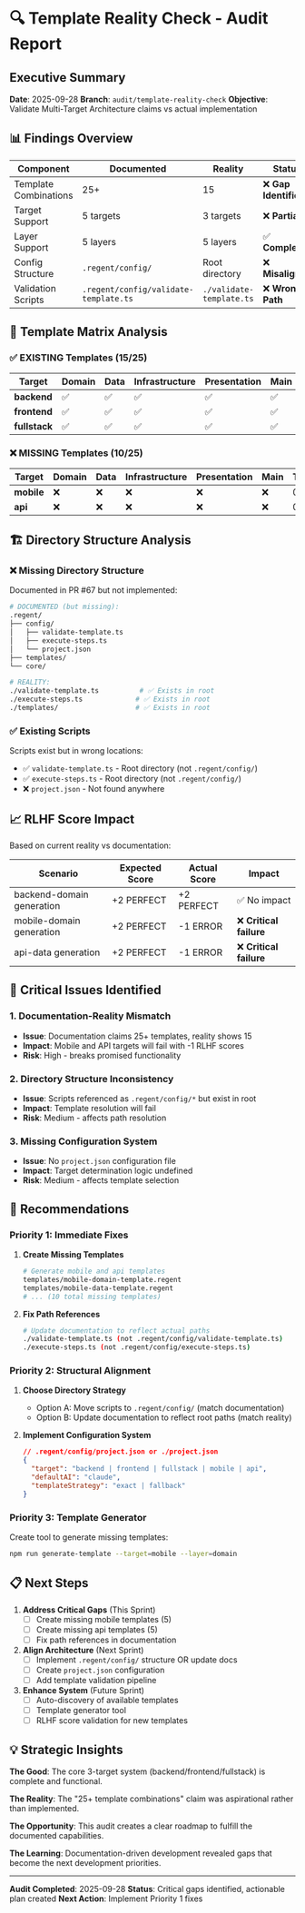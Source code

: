 # 🔍 Template Reality Check - Audit Report

## Executive Summary

**Date**: 2025-09-28
**Branch**: `audit/template-reality-check`
**Objective**: Validate Multi-Target Architecture claims vs actual implementation

## 📊 Findings Overview

| Component | Documented | Reality | Status |
|-----------|------------|---------|--------|
| Template Combinations | 25+ | 15 | ❌ **Gap Identified** |
| Target Support | 5 targets | 3 targets | ❌ **Partial** |
| Layer Support | 5 layers | 5 layers | ✅ **Complete** |
| Config Structure | `.regent/config/` | Root directory | ❌ **Misaligned** |
| Validation Scripts | `.regent/config/validate-template.ts` | `./validate-template.ts` | ❌ **Wrong Path** |

## 🎯 Template Matrix Analysis

### ✅ **EXISTING Templates (15/25)**

| Target | Domain | Data | Infrastructure | Presentation | Main | Total |
|--------|--------|------|---------------|-------------|------|-------|
| **backend** | ✅ | ✅ | ✅ | ✅ | ✅ | 5/5 |
| **frontend** | ✅ | ✅ | ✅ | ✅ | ✅ | 5/5 |
| **fullstack** | ✅ | ✅ | ✅ | ✅ | ✅ | 5/5 |

### ❌ **MISSING Templates (10/25)**

| Target | Domain | Data | Infrastructure | Presentation | Main | Total |
|--------|--------|------|---------------|-------------|------|-------|
| **mobile** | ❌ | ❌ | ❌ | ❌ | ❌ | 0/5 |
| **api** | ❌ | ❌ | ❌ | ❌ | ❌ | 0/5 |

## 🏗️ Directory Structure Analysis

### ❌ **Missing Directory Structure**

Documented in PR #67 but not implemented:

```bash
# DOCUMENTED (but missing):
.regent/
├── config/
│   ├── validate-template.ts
│   ├── execute-steps.ts
│   └── project.json
├── templates/
└── core/

# REALITY:
./validate-template.ts          # ✅ Exists in root
./execute-steps.ts             # ✅ Exists in root
./templates/                   # ✅ Exists in root
```

### ✅ **Existing Scripts**

Scripts exist but in wrong locations:

- ✅ `validate-template.ts` - Root directory (not `.regent/config/`)
- ✅ `execute-steps.ts` - Root directory (not `.regent/config/`)
- ❌ `project.json` - Not found anywhere

## 📈 RLHF Score Impact

Based on current reality vs documentation:

| Scenario | Expected Score | Actual Score | Impact |
|----------|-----------------|--------------|--------|
| backend-domain generation | +2 PERFECT | +2 PERFECT | ✅ No impact |
| mobile-domain generation | +2 PERFECT | -1 ERROR | ❌ **Critical failure** |
| api-data generation | +2 PERFECT | -1 ERROR | ❌ **Critical failure** |

## 🚨 Critical Issues Identified

### 1. **Documentation-Reality Mismatch**
- **Issue**: Documentation claims 25+ templates, reality shows 15
- **Impact**: Mobile and API targets will fail with -1 RLHF scores
- **Risk**: High - breaks promised functionality

### 2. **Directory Structure Inconsistency**
- **Issue**: Scripts referenced as `.regent/config/*` but exist in root
- **Impact**: Template resolution will fail
- **Risk**: Medium - affects path resolution

### 3. **Missing Configuration System**
- **Issue**: No `project.json` configuration file
- **Impact**: Target determination logic undefined
- **Risk**: Medium - affects template selection

## 🎯 Recommendations

### **Priority 1: Immediate Fixes**

1. **Create Missing Templates**
   ```bash
   # Generate mobile and api templates
   templates/mobile-domain-template.regent
   templates/mobile-data-template.regent
   # ... (10 total missing templates)
   ```

2. **Fix Path References**
   ```bash
   # Update documentation to reflect actual paths
   ./validate-template.ts (not .regent/config/validate-template.ts)
   ./execute-steps.ts (not .regent/config/execute-steps.ts)
   ```

### **Priority 2: Structural Alignment**

1. **Choose Directory Strategy**
   - Option A: Move scripts to `.regent/config/` (match documentation)
   - Option B: Update documentation to reflect root paths (match reality)

2. **Implement Configuration System**
   ```json
   // .regent/config/project.json or ./project.json
   {
     "target": "backend | frontend | fullstack | mobile | api",
     "defaultAI": "claude",
     "templateStrategy": "exact | fallback"
   }
   ```

### **Priority 3: Template Generator**

Create tool to generate missing templates:
```bash
npm run generate-template --target=mobile --layer=domain
```

## 📋 Next Steps

1. **Address Critical Gaps** (This Sprint)
   - [ ] Create missing mobile templates (5)
   - [ ] Create missing api templates (5)
   - [ ] Fix path references in documentation

2. **Align Architecture** (Next Sprint)
   - [ ] Implement `.regent/config/` structure OR update docs
   - [ ] Create `project.json` configuration
   - [ ] Add template validation pipeline

3. **Enhance System** (Future Sprint)
   - [ ] Auto-discovery of available templates
   - [ ] Template generator tool
   - [ ] RLHF score validation for new templates

## 💡 Strategic Insights

**The Good**: The core 3-target system (backend/frontend/fullstack) is complete and functional.

**The Reality**: The "25+ template combinations" claim was aspirational rather than implemented.

**The Opportunity**: This audit creates a clear roadmap to fulfill the documented capabilities.

**The Learning**: Documentation-driven development revealed gaps that become the next development priorities.

---

**Audit Completed**: 2025-09-28
**Status**: Critical gaps identified, actionable plan created
**Next Action**: Implement Priority 1 fixes